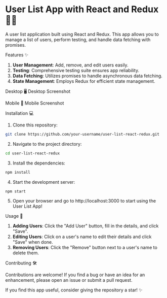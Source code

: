 # User List App with React and Redux 🧑‍💻

A user list application built using React and Redux. This app allows you to manage a list of users, perform testing, and handle data fetching with promises.

Features ✨

1. **User Management**: Add, remove, and edit users easily.
2. **Testing**: Comprehensive testing suite ensures app reliability.
3. **Data Fetching**: Utilizes promises to handle asynchronous data fetching.
4. **State Management**: Employs Redux for efficient state management.

Desktop 🖥️ Desktop Screenshot

Mobile 📱 Mobile Screenshot

Installation 💻

1. Clone this repository:

```bash
git clone https://github.com/your-username/user-list-react-redux.git
```

2. Navigate to the project directory:

```bash
cd user-list-react-redux
```

3. Install the dependencies:

```bash
npm install
```

4. Start the development server:

```bash
npm start
```

5. Open your browser and go to http://localhost:3000 to start using the User List App!

Usage 🚀

1. **Adding Users**: Click the "Add User" button, fill in the details, and click "Save".
2. **Editing Users**: Click on a user's name to edit their details and click "Save" when done.
3. **Removing Users**: Click the "Remove" button next to a user's name to delete them.

Contributing 🛠️

Contributions are welcome! If you find a bug or have an idea for an enhancement, please open an issue or submit a pull request.

If you find this app useful, consider giving the repository a star! ✨
